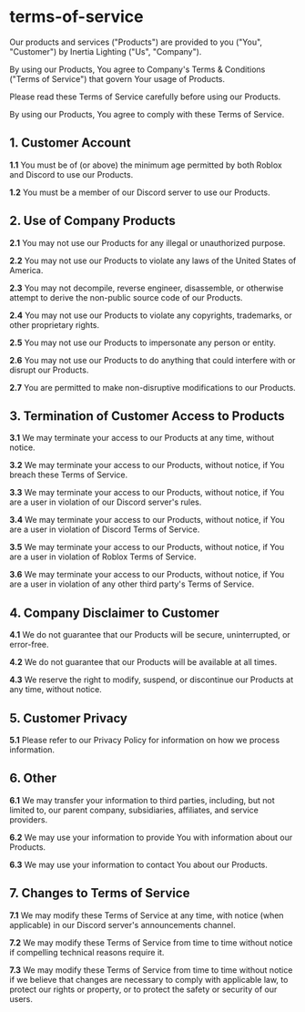 # terms-of-service

Our products and services ("Products") are provided to you ("You", "Customer") by Inertia Lighting ("Us", "Company").

By using our Products, You agree to Company\'s Terms & Conditions ("Terms of Service") that govern Your usage of Products.

Please read these Terms of Service carefully before using our Products.

By using our Products, You agree to comply with these Terms of Service.

## 1. Customer Account

**1.1** You must be of (or above) the minimum age permitted by both Roblox and Discord to use our Products.

**1.2** You must be a member of our Discord server to use our Products.

## 2. Use of Company Products

**2.1** You may not use our Products for any illegal or unauthorized purpose.

**2.2** You may not use our Products to violate any laws of the United States of America.

**2.3** You may not decompile, reverse engineer, disassemble, or otherwise attempt to derive the non-public source code of our Products.

**2.4** You may not use our Products to violate any copyrights, trademarks, or other proprietary rights.

**2.5** You may not use our Products to impersonate any person or entity.

**2.6** You may not use our Products to do anything that could interfere with or disrupt our Products.

**2.7** You are permitted to make non-disruptive modifications to our Products.

## 3. Termination of Customer Access to Products

**3.1** We may terminate your access to our Products at any time, without notice.

**3.2** We may terminate your access to our Products, without notice, if You breach these Terms of Service.

**3.3** We may terminate your access to our Products, without notice, if You are a user in violation of our Discord server\'s rules.

**3.4** We may terminate your access to our Products, without notice, if You are a user in violation of Discord Terms of Service.

**3.5** We may terminate your access to our Products, without notice, if You are a user in violation of Roblox Terms of Service.

**3.6** We may terminate your access to our Products, without notice, if You are a user in violation of any other third party\'s Terms of Service.

## 4. Company Disclaimer to Customer

**4.1** We do not guarantee that our Products will be secure, uninterrupted, or error-free.

**4.2** We do not guarantee that our Products will be available at all times.

**4.3** We reserve the right to modify, suspend, or discontinue our Products at any time, without notice.

## 5. Customer Privacy

**5.1** Please refer to our Privacy Policy for information on how we process information.

## 6. Other

**6.1** We may transfer your information to third parties, including, but not limited to, our parent company, subsidiaries, affiliates, and service providers.

**6.2** We may use your information to provide You with information about our Products.

**6.3** We may use your information to contact You about our Products.

## 7. Changes to Terms of Service

**7.1** We may modify these Terms of Service at any time, with notice (when applicable) in our Discord server\'s announcements channel.

**7.2** We may modify these Terms of Service from time to time without notice if compelling technical reasons require it.

**7.3** We may modify these Terms of Service from time to time without notice if we believe that changes are necessary to comply with applicable law, to protect our rights or property, or to protect the safety or security of our users.
